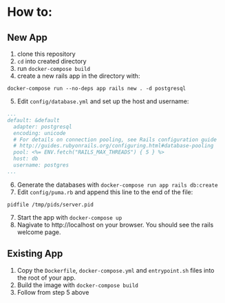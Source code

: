 # How to: 
## New App
1. clone this repository
2. `cd` into created directory
3. run `docker-compose build`
4. create a new rails app in the directory with:
  ~~~
  docker-compose run --no-deps app rails new . -d postgresql 
  ~~~
5. Edit `config/database.yml` and set up the host and username:
  ~~~ yml
  ...
  default: &default
    adapter: postgresql
    encoding: unicode
    # For details on connection pooling, see Rails configuration guide
    # http://guides.rubyonrails.org/configuring.html#database-pooling
    pool: <%= ENV.fetch("RAILS_MAX_THREADS") { 5 } %>
    host: db
    username: postgres
  ...
  ~~~
6. Generate the databases with  `docker-compose run app rails db:create`
7. Edit `config/puma.rb` and append this line to the end of the file:
  ~~~
  pidfile /tmp/pids/server.pid
  ~~~
7. Start the app with `docker-compose up`
8. Nagivate to http://localhost on your browser. You should see the rails welcome page.

## Existing App
1. Copy the `Dockerfile`, `docker-compose.yml` and `entrypoint.sh` files into the root of your app.
2. Build the image with `docker-compose build`
3. Follow from step 5 above
